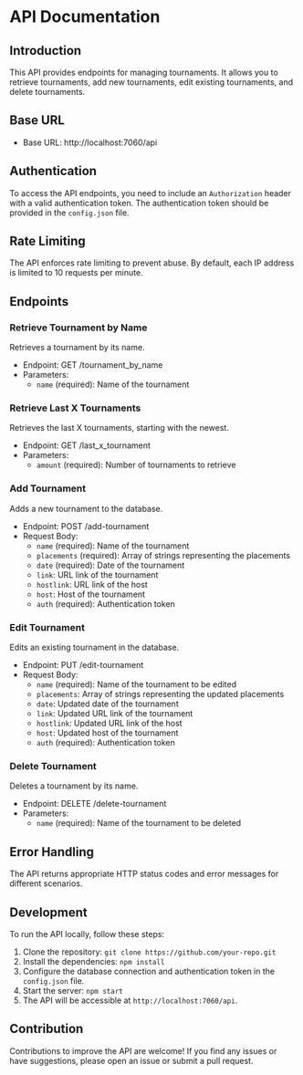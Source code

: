 # API Documentation

## Introduction
This API provides endpoints for managing tournaments. It allows you to retrieve tournaments, add new tournaments, edit existing tournaments, and delete tournaments.

## Base URL
- Base URL: http://localhost:7060/api

## Authentication
To access the API endpoints, you need to include an `Authorization` header with a valid authentication token. The authentication token should be provided in the `config.json` file.

## Rate Limiting
The API enforces rate limiting to prevent abuse. By default, each IP address is limited to 10 requests per minute.

## Endpoints

### Retrieve Tournament by Name
Retrieves a tournament by its name.

- Endpoint: GET /tournament_by_name
- Parameters:
    - `name` (required): Name of the tournament

### Retrieve Last X Tournaments
Retrieves the last X tournaments, starting with the newest.

- Endpoint: GET /last_x_tournament
- Parameters:
    - `amount` (required): Number of tournaments to retrieve

### Add Tournament
Adds a new tournament to the database.

- Endpoint: POST /add-tournament
- Request Body:
    - `name` (required): Name of the tournament
    - `placements` (required): Array of strings representing the placements
    - `date` (required): Date of the tournament
    - `link`: URL link of the tournament
    - `hostlink`: URL link of the host
    - `host`: Host of the tournament
    - `auth` (required): Authentication token

### Edit Tournament
Edits an existing tournament in the database.

- Endpoint: PUT /edit-tournament
- Request Body:
    - `name` (required): Name of the tournament to be edited
    - `placements`: Array of strings representing the updated placements
    - `date`: Updated date of the tournament
    - `link`: Updated URL link of the tournament
    - `hostlink`: Updated URL link of the host
    - `host`: Updated host of the tournament
    - `auth` (required): Authentication token

### Delete Tournament
Deletes a tournament by its name.

- Endpoint: DELETE /delete-tournament
- Parameters:
    - `name` (required): Name of the tournament to be deleted

## Error Handling
The API returns appropriate HTTP status codes and error messages for different scenarios.

## Development
To run the API locally, follow these steps:
1. Clone the repository: `git clone https://github.com/your-repo.git`
2. Install the dependencies: `npm install`
3. Configure the database connection and authentication token in the `config.json` file.
4. Start the server: `npm start`
5. The API will be accessible at `http://localhost:7060/api`.

## Contribution
Contributions to improve the API are welcome! If you find any issues or have suggestions, please open an issue or submit a pull request.
